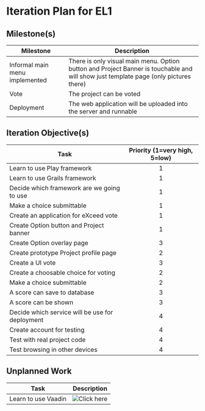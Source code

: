 # Iteration Plan for EL1

## Milestone(s)

| Milestone | Description |
|-----------|-----------------------------------------|
| Informal main menu implemented | There is only visual main menu. Option button and Project Banner is touchable and will show just template page (only pictures there) |
| Vote | The project can be voted |
| Deployment | The web application will be uploaded into the server and runnable |

## Iteration Objective(s)

| Task | Priority (1=very high, 5=low) |
|------------------------|:-----------------------------:|
| Learn to use Play framework | 1 |
| Learn to use Grails framework | 1 |
| Decide which framework are we going to use | 1 |
| Make a choice submittable | 1 |
| Create an application for eXceed vote | 1 |
| Create Option button and Project banner | 1 |
| Create Option overlay page | 3 |
| Create prototype Project profile page | 2 |
| Create a UI vote | 3 |
| Create a choosable choice for voting | 2 |
| Make a choice submittable | 2 |
| A score can save to database | 3 |
| A score can be shown | 3 |
| Decide which service will be use for deployment | 4 |
| Create account for testing | 4 |
| Test with real project code | 4 |
| Test browsing in other devices | 4 |


## Unplanned Work
| Task | Description |
|------------------------|:-----------------------------:|
| Learn to use Vaadin | ![Click here](https://github.com/SSD2015/Team2Big2Slim/issues/20) |


